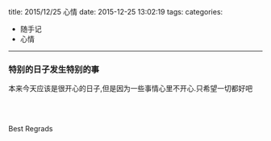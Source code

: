 title: 2015/12/25  心情
date: 2015-12-25 13:02:19
tags:
categories: 
- 随手记
- 心情
---
   ###  特别的日子发生特别的事
<!-- more -->
   本来今天应该是很开心的日子,但是因为一些事情心里不开心.只希望一切都好吧

</br>
</br>



Best Regrads


